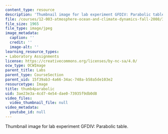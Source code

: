 ```yaml
---
content_type: resource
description: 'Thumbnail image for lab experiment GFDIV: Parabolic table.'
file: /courses/12-003-atmosphere-ocean-and-climate-dynamics-fall-2008/3ae23e3a4cd74e54dae073935f9db0d8_thumb4parabolic.JPG
file_size: 1965
file_type: image/jpeg
image_metadata:
  caption: ''
  credit: ''
  image-alt: ''
learning_resource_types:
- Laboratory Assignments
license: https://creativecommons.org/licenses/by-nc-sa/4.0/
ocw_type: OCWImage
parent_title: Labs
parent_type: CourseSection
parent_uid: 15f39ab3-4a66-34ac-748a-b58a5de103e2
resourcetype: Image
title: thumb4parabolic
uid: 3ae23e3a-4cd7-4e54-dae0-73935f9db0d8
video_files:
  video_thumbnail_file: null
video_metadata:
  youtube_id: null
---
```

Thumbnail image for lab experiment GFDIV: Parabolic table.